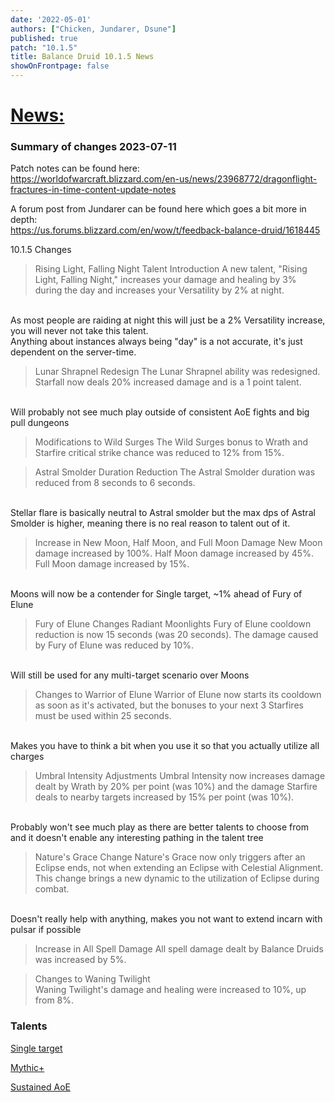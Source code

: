 ```yaml
---
date: '2022-05-01'
authors: ["Chicken, Jundarer, Dsune"]
published: true
patch: "10.1.5"
title: Balance Druid 10.1.5 News
showOnFrontpage: false
---
```


<div id="news">

# [News:](#news)

</div>

### Summary of changes 2023-07-11

Patch notes can be found here:
<br>https://worldofwarcraft.blizzard.com/en-us/news/23968772/dragonflight-fractures-in-time-content-update-notes

A forum post from Jundarer can be found here which goes a bit more in depth:
<br>https://us.forums.blizzard.com/en/wow/t/feedback-balance-druid/1618445


10.1.5 Changes

>Rising Light, Falling Night Talent Introduction
>A new talent, "Rising Light, Falling Night," increases your damage and healing by 3% during the day and increases your Versatility by 2% at night.

<br>As most people are raiding at night this will just be a 2% Versatility increase, you will never not take this talent.
<br>Anything about instances always being "day" is a not accurate, it's just dependent on the server-time.

>Lunar Shrapnel Redesign
>The Lunar Shrapnel ability was redesigned. Starfall now deals 20% increased damage and is a 1 point talent.

<br>Will probably not see much play outside of consistent AoE fights and big pull dungeons

>Modifications to Wild Surges
>The Wild Surges bonus to Wrath and Starfire critical strike chance was reduced to 12% from 15%.

>Astral Smolder Duration Reduction
>The Astral Smolder duration was reduced from 8 seconds to 6 seconds.

<br>Stellar flare is basically neutral to Astral smolder but the max dps of Astral Smolder is higher, meaning there is no real reason to talent out of it.

>Increase in New Moon, Half Moon, and Full Moon Damage
>New Moon damage increased by 100%.
>Half Moon damage increased by 45%.
>Full Moon damage increased by 15%.

<br>Moons will now be a contender for Single target, ~1% ahead of Fury of Elune

>Fury of Elune Changes
>Radiant Moonlights Fury of Elune cooldown reduction is now 15 seconds (was 20 seconds).
>The damage caused by Fury of Elune was reduced by 10%.

<br>Will still be used for any multi-target scenario over Moons

>Changes to Warrior of Elune
>Warrior of Elune now starts its cooldown as soon as it's activated, but the bonuses to your next 3 Starfires must be used within 25 seconds.

<br>Makes you have to think a bit when you use it so that you actually utilize all charges

>Umbral Intensity Adjustments
>Umbral Intensity now increases damage dealt by Wrath by 20% per point (was 10%) and the damage Starfire deals to nearby targets increased by 15% per point (was 10%).

<br>Probably won't see much play as there are better talents to choose from and it doesn't enable any interesting pathing in the talent tree

>Nature's Grace Change
>Nature's Grace now only triggers after an Eclipse ends, not when extending an Eclipse with Celestial Alignment. This change brings a new dynamic to the utilization of Eclipse during combat.

<br>Doesn't really help with anything, makes you not want to extend incarn with pulsar if possible
 
>Increase in All Spell Damage
>All spell damage dealt by Balance Druids was increased by 5%.

>Changes to Waning Twilight
<br>Waning Twilight's damage and healing were increased to 10%, up from 8%.


### Talents

[Single target](https://mimiron.raidbots.com/simbot/report/hNnybH2BqynU7RiS2vqvMW)

[Mythic+](https://mimiron.raidbots.com/simbot/report/3Ae8HSEDxreJ7VbeEUj7NX)

[Sustained AoE](https://mimiron.raidbots.com/simbot/report/6bpW9mmGdG3aNPQR8D3vJy)
